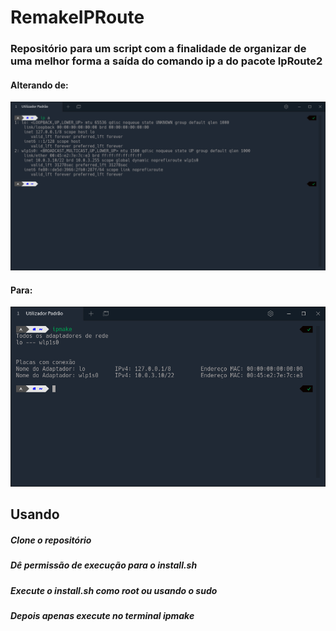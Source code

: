 # RemakeIPRoute

### Repositório para um script com a finalidade de organizar de uma melhor forma a saída do comando ip a do pacote IpRoute2

#### Alterando de:

![Alt text](https://github.com/nunesdelfino/RemakeIproute/blob/master/Antes.png?raw=true "Antes")

#### Para:

![Alt text](https://github.com/nunesdelfino/RemakeIproute/blob/master/Depois.png?raw=true "Depois")


## Usando

##### Clone o repositório
##### Dê permissão de execução para o install.sh
##### Execute o install.sh como root ou usando o sudo
##### Depois apenas execute no terminal ipmake
